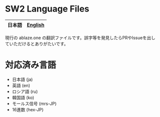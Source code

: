 # SW2 Language Files

<table>
    <thead>
        <tr>
            <th style="text-align:center">
                <a>日本語</a>
            </th>
            <th style="text-align:center">
                <a href="README.en.md">English</a>
            </th>
        </tr>
    </thead>
</table>

現行の ablaze.one の翻訳ファイルです。誤字等を発見したらPRやIssueを出していただけるとありがたいです。

# 対応済み言語

- 日本語 (ja)
- 英語 (en)
- ロシア語 (ru)
- 韓国語 (ko)
- モールス信号 (mrs-JP)
- 16進数 (hex-JP)

